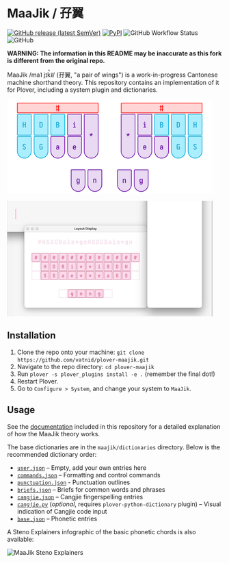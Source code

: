 # MaaJik / 孖翼

[![GitHub release (latest SemVer)](https://img.shields.io/github/v/release/sammdot/plover-maajik)](https://github.com/sammdot/plover-maajik/releases/latest)
[![PyPI](https://img.shields.io/pypi/v/plover-maajik)](https://pypi.org/project/plover-maajik)
![GitHub Workflow Status](https://img.shields.io/github/workflow/status/sammdot/plover-maajik/build)
![GitHub](https://img.shields.io/github/license/sammdot/plover-maajik)

**WARNING: The information in this README may be inaccurate as this fork is different from the original repo.** 

MaaJik /ma˥ jɪk̚˨/ (孖翼, "a pair of wings") is a work-in-progress Cantonese
machine shorthand theory. This repository contains an implementation of it for
Plover, including a system plugin and dictionaries.

![MaaJik keyboard layout](https://raw.githubusercontent.com/sammdot/plover-maajik/main/assets/layout.png)

![MaaJik writing demo](https://raw.githubusercontent.com/sammdot/plover-maajik/main/assets/demo.png)

## Installation

1. Clone the repo onto your machine: `git clone https://github.com/vatnid/plover-maajik.git`
2. Navigate to the repo directory: `cd plover-maajik`
3. Run `plover -s plover_plugins install -e .` (remember the final dot!)
4. Restart Plover.
5. Go to `Configure > System`, and change your system to `MaaJik`.


## Usage

See the [documentation](https://github.com/sammdot/plover-maajik/blob/main/docs/README.md) included in this repository for a detailed explanation of how the MaaJik theory works.

The base dictionaries are in the `maajik/dictionaries` directory. Below is the recommended dictionary order:

- [`user.json`](https://github.com/sammdot/plover-maajik/blob/main/maajik/dictionaries/user.json) – Empty, add your own entries here
- [`commands.json`](https://github.com/sammdot/plover-maajik/blob/main/maajik/dictionaries/commands.json) – Formatting and control commands
- [`punctuation.json`](https://github.com/sammdot/plover-maajik/blob/main/maajik/dictionaries/punctuation.json) - Punctuation outlines
- [`briefs.json`](https://github.com/sammdot/plover-maajik/blob/main/maajik/dictionaries/briefs.json) – Briefs for common words and phrases
- [`cangjie.json`](https://github.com/sammdot/plover-maajik/blob/main/maajik/dictionaries/cangjie.json) – Cangjie fingerspelling entries
- _[`cangjie.py`](https://github.com/sammdot/plover-maajik/blob/main/maajik/dictionaries/cangjie.py)_ (_optional_, requires `plover-python-dictionary` plugin) – Visual indication of Cangjie code input
- [`base.json`](https://github.com/sammdot/plover-maajik/blob/main/maajik/dictionaries/base.json) – Phonetic entries

A Steno Explainers infographic of the basic phonetic chords is also available:

![MaaJik Steno Explainers](https://steno.sammdot.ca/maajik.png)
